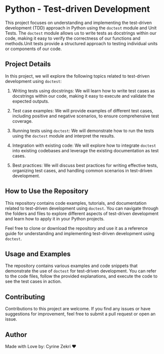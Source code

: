 # Python - Test-driven Development 

This project focuses on understanding and implementing the test-driven development (TDD) approach in Python using the `doctest` module and Unit Tests. The `doctest` module allows us to write tests as docstrings within our code, making it easy to verify the correctness of our functions and methods.Unit tests provide a structured approach to testing individual units or components of our code. 

## Project Details

In this project, we will explore the following topics related to test-driven development using `doctest`:

1. Writing tests using docstrings: We will learn how to write test cases as docstrings within our code, making it easy to execute and validate the expected outputs.

2. Test case examples: We will provide examples of different test cases, including positive and negative scenarios, to ensure comprehensive test coverage.

3. Running tests using `doctest`: We will demonstrate how to run the tests using the `doctest` module and interpret the results.

4. Integration with existing code: We will explore how to integrate `doctest` into existing codebases and leverage the existing documentation as test cases.

5. Best practices: We will discuss best practices for writing effective tests, organizing test cases, and handling common scenarios in test-driven development.

## How to Use the Repository

This repository contains code examples, tutorials, and documentation related to test-driven development using `doctest`. You can navigate through the folders and files to explore different aspects of test-driven development and learn how to apply it in your Python projects.

Feel free to clone or download the repository and use it as a reference guide for understanding and implementing test-driven development using `doctest`.

## Usage and Examples

The repository contains various examples and code snippets that demonstrate the use of `doctest` for test-driven development. You can refer to the code files, follow the provided explanations, and execute the code to see the test cases in action.

## Contributing

Contributions to this project are welcome. If you find any issues or have suggestions for improvement, feel free to submit a pull request or open an issue.

## Author
Made with Love by: Cyrine Zekri :heart: